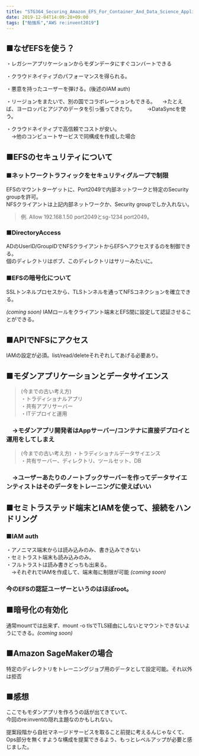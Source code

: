 ```yaml
---
title: "STG364_Securing_Amazon_EFS_For_Container_And_Data_Science_Applications"
date: 2019-12-04T14:09:28+09:00
tags: ["勉強系","AWS re:invent2019"]
---
```


## ■なぜEFSを使う？
・レガシーアプリケーションからモダンデータにすぐコンバートできる

・クラウドネイティブのパフォーマンスを得られる。

・悪意を持ったユーザーを弾ける。(後述のIAM auth)

・リージョンをまたいで、別の国でコラボレーションもできる。
　→たとえば、ヨーロッパとアジアのデータを引っ張ってきたり。
　　→DataSyncを使う。

・クラウドネイティブで高信頼でコストが安い。  
　→他のコンピュートサービスで同構成を作成した場合

## ■EFSのセキュリティについて
### ■ネットワークトラフィックをセキュリティグループで制限

EFSのマウントターゲットに、Port2049で内部ネットワークと特定のSecurity groupを許可。  
NFSクライアントは上記内部ネットワークか、Security groupでしか入れない。

>例. Allow 192.168.1.50 port2049とsg-1234 port2049。

### ■DirectoryAccess
ADのUserID/GroupIDでNFSクライアントからEFSへアクセスするのを制御できる。  
個のディレクトリはボブ、このディレクトリはサリーみたいに。

### ■EFSの暗号化について
SSLトンネルプロセスから、TLSトンネルを通ってNFSコネクションを確立できる。

*(coming soon)* IAMロールをクライアント端末とEFS間に設定して認証させることができる。

## ■APIでNFSにアクセス
IAMの設定が必須。list/read/deleteそれぞれしてあげる必要あり。

## ■モダンアプリケーションとデータサイエンス
>(今までの古い考え方)  
・トラディショナルアプリ  
・共有アプリサーバー  
・ITデプロイと運用  

### 　→モダンアプリ開発者はAppサーバー/コンテナに直接デプロイと運用をしてしまえ
>(今までの古い考え方)
・トラディショナルデータサイエンス  
・共有サーバー、ディレクトリ、ツールセット、DB  
### 　→ユーザーあたりのノートブックサーバーを作ってデータサイエンティストはそのデータをトレーニングに使えばいい

## ■セミトラステッド端末とIAMを使って、接続をハンドリング
### ■IAM auth
・アノニマス端末からは読み込みのみ、書き込みできない  
・セミトラスト端末も読み込みのみ。  
・フルトラストは読み書きどっちも出来る。  
　→それぞれでIAMを作成して、端末毎に制限が可能 *(coming soon)*

### 今のEFSの認証ユーザーというのはほぼroot。

## ■暗号化の有効化
通常mountでは出来ず、mount -o tlsでTLS経由にしないとマウントできないようにできる。*(coming soon)*

## ■Amazon SageMakerの場合
特定のディレクトリをトレーニングジョブ用のデータとして設定可能。それ以外は拒否


## ■感想
ここでもモダンアプリを作ろうの話が出てきていて、  
今回のre:inventの隠れ主題なのかもしれない。  

提案段階から自社マネージドサービスを取ること前提に考えるんじゃなくて、  
Ops部分を無くすような構成を提案できるよう、もっとレベルアップが必要と感じました。

